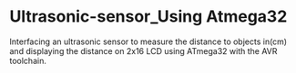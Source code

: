 # Ultrasonic-sensor_Using Atmega32

Interfacing an ultrasonic sensor to measure the distance to objects in(cm) and displaying the distance on 2x16 LCD using ATmega32 with the AVR toolchain.
